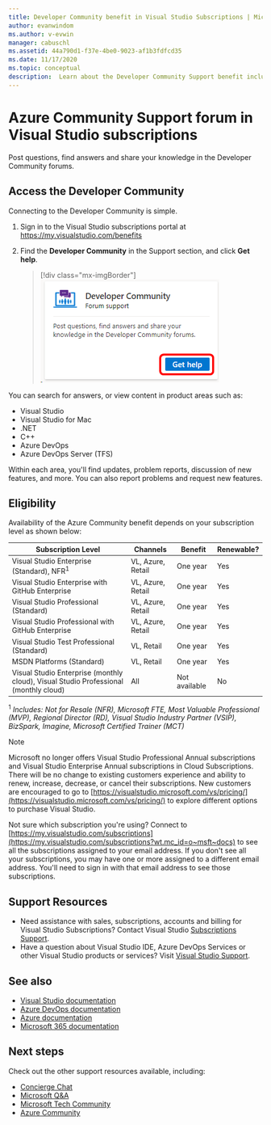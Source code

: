 ```yaml
---
title: Developer Community benefit in Visual Studio Subscriptions | Microsoft Docs
author: evanwindom
ms.author: v-evwin
manager: cabuschl
ms.assetid: 44a790d1-f37e-4be0-9023-af1b3fdfcd35
ms.date: 11/17/2020
ms.topic: conceptual
description:  Learn about the Developer Community Support benefit included in selected Visual Studio subscriptions.
---
```


# Azure Community Support forum in Visual Studio subscriptions
Post questions, find answers and share your knowledge in the Developer Community forums.

## Access the Developer Community
Connecting to the Developer Community is simple.
1. Sign in to the Visual Studio subscriptions portal at <https://my.visualstudio.com/benefits>
0. Find the **Developer Community** in the Support section, and click **Get help**.

   > [!div class="mx-imgBorder"]
   > ![Developer Community Tile](_img/vs-developer-community/vs-developer-community-tile.png "Click 'Get help' to connect to the Developer Community")

You can search for answers, or view content in product areas such as:
- Visual Studio
- Visual Studio for Mac
- .NET
- C++
- Azure DevOps
- Azure DevOps Server (TFS)

Within each area, you'll find updates, problem reports, discussion of new features, and more. You can also report problems and request new features.  


## Eligibility
Availability of the Azure Community benefit depends on your subscription level as shown below:

|                                          Subscription Level                                           |     Channels      |    Benefit    | Renewable? |
|-------------------------------------------------------------------------------------------------------|-------------------|---------------|------------|
|                           Visual Studio Enterprise (Standard), NFR<sup>1</sup>                            | VL, Azure, Retail |   One year    |    Yes     |
|                           Visual Studio Enterprise with GitHub Enterprise                           | VL, Azure, Retail |   One year    |    Yes     |
|                          Visual Studio Professional (Standard)                          | VL, Azure, Retail |   One year    |    Yes     |
|                          Visual Studio Professional with GitHub Enterprise                          | VL, Azure, Retail |   One year    |    Yes     |
|                              Visual Studio Test Professional (Standard)                               |    VL, Retail     |   One year    |    Yes     |
|                                       MSDN Platforms (Standard)                                       |    VL, Retail     |   One year    |    Yes     |
| Visual Studio Enterprise (monthly cloud), Visual Studio Professional (monthly cloud)|        All        | Not available |     No     |

<sup>1</sup>  *Includes:  Not for Resale (NFR), Microsoft FTE, Most Valuable Professional (MVP), Regional Director (RD), Visual Studio Industry Partner (VSIP), BizSpark, Imagine, Microsoft Certified Trainer (MCT)*

> [!NOTE]
> Microsoft no longer offers Visual Studio Professional Annual subscriptions and Visual Studio Enterprise Annual subscriptions in Cloud Subscriptions. There will be no change to existing customers experience and ability to renew, increase, decrease, or cancel their subscriptions. New customers are encouraged to go to [https://visualstudio.microsoft.com/vs/pricing/](https://visualstudio.microsoft.com/vs/pricing/) to explore different options to purchase Visual Studio.

Not sure which subscription you're using?  Connect to [https://my.visualstudio.com/subscriptions](https://my.visualstudio.com/subscriptions?wt.mc_id=o~msft~docs) to see all the subscriptions assigned to your email address. If you don't see all your subscriptions, you may have one or more assigned to a different email address.  You'll need to sign in with that email address to see those subscriptions.

## Support Resources
- Need assistance with sales, subscriptions, accounts and billing for Visual Studio Subscriptions?  Contact Visual Studio [Subscriptions Support](https://visualstudio.microsoft.com/subscriptions/support/).
- Have a question about Visual Studio IDE, Azure DevOps Services or other Visual Studio products or services?  Visit [Visual Studio Support](https://visualstudio.microsoft.com/support/).

## See also
- [Visual Studio documentation](/visualstudio/)
- [Azure DevOps documentation](/azure/devops/)
- [Azure documentation](/azure/)
- [Microsoft 365 documentation](/microsoft-365/)

## Next steps
Check out the other support resources available, including:
- [Concierge Chat](vs-conceirge-chat.md)
- [Microsoft Q&A](vs-microsoft-qa.md)
- [Microsoft Tech Community](vs-microsoft-tech-community.md)
- [Azure Community](vs-azure-community.md)
